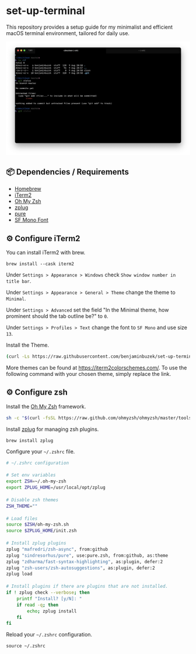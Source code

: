# set-up-terminal

This repository provides a setup guide for my minimalist and efficient macOS terminal environment, tailored for daily use.

![Screenshot](screenshot.png "Terminal Screenshot")

## 📦 Dependencies / Requirements

* [Homebrew](https://brew.sh/)
* [iTerm2](https://iterm2.com/)
* [Oh My Zsh](https://ohmyz.sh/)
* [zplug](https://github.com/zplug/zplug)
* [pure](https://github.com/sindresorhus/pure#readme)
* [SF Mono Font](https://developer.apple.com/fonts/)

## ⚙️ Configure iTerm2

You can install iTerm2 with brew.

```
brew install --cask iterm2
```

Under `Settings > Appearance > Windows` check `Show window number in title bar`.

Under `Settings > Appearance > General > Theme` change the theme to `Minimal`.

Under `Settings > Advanced` set the field "In the Minimal theme, how prominent should the tab outline be?" to `0`.

Under `Settings > Profiles > Text` change the font to `SF Mono` and use size `13`.

Install the Theme.

```zsh
(curl -Ls https://raw.githubusercontent.com/benjaminbuzek/set-up-terminal/main/set-up-terminal-minimal.itermcolors > /tmp/set-up-terminal-minimal.itermcolors && open /tmp/set-up-terminal-minimal.itermcolors)
```

More themes can be found at https://iterm2colorschemes.com/. To use the following command with your chosen theme, simply replace the link.

## ⚙️ Configure zsh

Install the [Oh My Zsh](https://ohmyz.sh/) framework.

```zsh
sh -c "$(curl -fsSL https://raw.github.com/ohmyzsh/ohmyzsh/master/tools/install.sh)"
```

Install [zplug](https://github.com/zplug/zplug) for managing zsh plugins.

```
brew install zplug
```

Configure your `~/.zshrc` file.

```zsh
# ~/.zshrc configuration

# Set env variables
export ZSH=~/.oh-my-zsh
export ZPLUG_HOME=/usr/local/opt/zplug

# Disable zsh themes
ZSH_THEME=""

# Load files
source $ZSH/oh-my-zsh.sh
source $ZPLUG_HOME/init.zsh

# Install zplug plugins
zplug "mafredri/zsh-async", from:github
zplug "sindresorhus/pure", use:pure.zsh, from:github, as:theme
zplug "zdharma/fast-syntax-highlighting", as:plugin, defer:2
zplug "zsh-users/zsh-autosuggestions", as:plugin, defer:2
zplug load

# Install plugins if there are plugins that are not installed.
if ! zplug check --verbose; then
    printf "Install? [y/N]: "
    if read -q; then
        echo; zplug install
    fi
fi
```

Reload your `~/.zshrc` configuration.

```
source ~/.zshrc
```